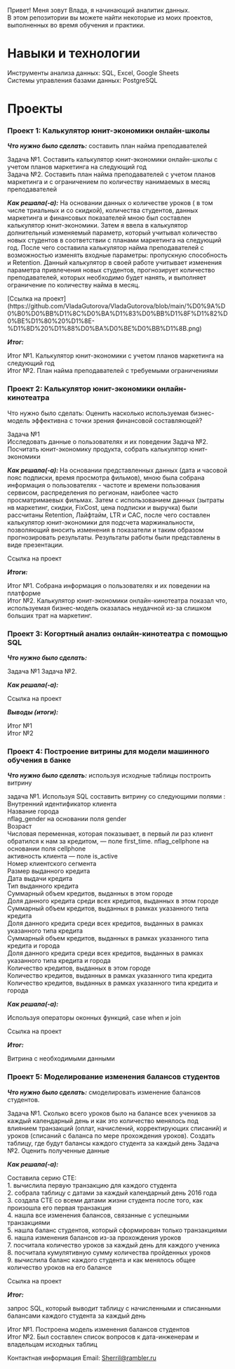 <p>Привет! Меня зовут Влада, я начинающий аналитик данных.<br> В этом репозитории вы можете найти некоторые из моих проектов, выполненных во время обучения и практики.</p>

<h1>Навыки и технологии</h1>
<p>Инструменты анализа данных: SQL, Excel, Google Sheets<br>
Системы управления базами данных: PostgreSQL</p>

<h1>Проекты</h1>
<h3>Проект 1: Калькулятор юнит-экономики онлайн-школы</h3>
<em><strong><p>Что нужно было сделать:</em></strong> составить план найма преподавателей</p>

<p>Задача №1. Составить калькулятор юнит-экономики онлайн-школы с учетом планов маркетинга на следующий год<br>
Задача №2. Составить план найма преподавателей с учетом планов маркетинга и с ограничением по количеству нанимаемых в месяц преподавателей </p>
<em><strong><p>Как решала(-а):</em></strong> На основании данных о количестве уроков ( в том числе триальных и со скидкой), количества студентов, данных маркетинга и финансовых показателей мною был составлен калькулятор юнит-экономики. Затем  я ввела в калькулятор долнительный изменяемый параметр, который учитывал количество новых студентов в соответствии с планами маркетинга на следующий год. После чего составила калькулятор найма преподавателей с возможностью изменять входные параметры: пропускную способность и Retention. Данный калькулятор в своей работе учитывает изменения параметра привлечения новых студентов, прогнозирует количество преподавателей, которых необходимо будет нанять, и выполняет ограничение по количеству найма в месяц.</p>
[Ссылка на проект](https://github.com/VladaGutorova/VladaGutorova/blob/main/%D0%9A%D0%B0%D0%BB%D1%8C%D0%BA%D1%83%D0%BB%D1%8F%D1%82%D0%BE%D1%80%20%D1%8E-%D1%8D%20%D1%88%D0%BA%D0%BE%D0%BB%D1%8B.png)


<em><strong>Итог:</em></strong></p>
<p>Итог №1. Калькулятор юнит-экономики с учетом планов маркетинга на следующий год<br>
Итог №2. План найма преподавателей с требуемыми ограничениями</p>

<h3>Проект 2: Калькулятор юнит-экономики онлайн-кинотеатра</h3>
Что нужно было сделать:</em></strong> Оценить насколько используемая бизнес-модель эффективна с точки зрения финансовой составляющей?    </p>

<p>Задача №1<br> Исследовать данные о пользователях и их поведении
Задача №2. Посчитать юнит-экономику продукта, собрать калькулятор юнит-экономики</p>
<em><strong><p>Как решала(-а): </em></strong> На основании  представленных данных (дата и часовой пояс подписки, время  просмотра фильмов),  мною была собрана информация о пользователях - частоте и времени пользования сервисом,  распределения по регионам, наиболее часто просматримаевых фильмах. Затем с использованием данных (зытраты нв маркетинг, скидки, FixCost, цена подписки и выручка) были рассчитаны Retention, Лайфтайм, LTR и CAC, после чего составлен калькулятор юнит-экономики для подсчета маржинальности, позволяющий вносить изменения в показатели и таким образом прогнозировать результаты. Результаты работы были представлены в виде презентации. 

Ссылка на проект 

<em><strong>Итоги:</em></strong></p> 
<p>Итог №1. Собрана информация о пользователях и их поведении на платформе<br>
Итог №2. Калькулятор юнит-экономики онлайн-кинотеатра показал что, используемая бизнес-модель оказалась неудачной из-за слишком больших трат на маркетинг. </p>

<h3>Проект 3: Когортный анализ онлайн-кинотеатра с помощью SQL</h3>
<em><strong><p>Что нужно было сделать:</em></strong>  </p>

<p>Задача №1
Задача №2.
<em><strong><p>Как решала(-а): </em></strong>  </p>

Ссылка на проект 

<em><strong>Выводы (итоги):</em></strong></p> 


<p>Итог №1<br>
Итог №2</p>

<h3>Проект 4: Построение витрины для модели машинного обучения в банке</h3>
<em><strong><p>Что нужно было сделать:</em></strong>  используя исходные таблицы построить витрину  </p>
задача №1. Используя SQL составить витрину со следующими полями :<br>
Внутренний идентификатор клиента <br>
Название города <br> 
nflag_gender на основании поля gender<br>
Возраст<br>
Числовая переменная, которая показывает, в первый ли раз клиент обратился к нам за кредитом, — поле first_time.
 nflag_cellphone на основании поля cellphone<br>
активность клиента — поле is_active <br>
Номер клиентского сегмента <br>
Размер выданного кредита <br>
Дата выдачи кредита <br>
Тип выданного кредита <br>
Суммарный объем кредитов, выданных в этом городе<br>
Доля данного кредита среди всех кредитов, выданных в этом городе<br>
Суммарный объем кредитов, выданных в рамках указанного типа кредита<br>
Доля данного кредита среди всех кредитов, выданных в рамках указанного типа кредита<br>
Суммарный объем кредитов, выданных в рамках указанного типа кредита и города<br>
Доля данного кредита среди всех кредитов, выданных в рамках указанного типа кредита и города<br>
Количество кредитов, выданных в этом городе<br>
Количество кредитов, выданных в рамках указанного типа кредита<br>
Количество кредитов, выданных в рамках указанного типа кредита и города<br>

<em><strong><p>Как решала(-а): </em></strong>  </p> Используя операторы оконных функций, case when и join 

Ссылка на проект 

<em><strong>Итог:</em></strong></p> Витрина с необходимыми данными

<h3>Проект 5: Моделирование изменения балансов студентов</h3>
<em><strong><p>Что нужно было сделать:</em></strong> смоделировать изменение балансов студентов. </p>

<p>Задача №1. Сколько всего уроков было на балансе всех учеников за каждый календарный день и как это количество менялось под влиянием транзакций (оплат, начислений, корректирующих списаний) и уроков (списаний с баланса по мере прохождения уроков). Создать таблицу, где будут балансы каждого студента за каждый день
Задача №2. Оценить полученные данные  </p>
<em><strong><p>Как решала(-а): </em></strong>  </p> Составила серию СТЕ:<br>
1. вычислила первую транзакцию для каждого студента <br>
2. собрала таблицу с датами за каждый календарный день 2016 года<br>
3. создала CTE со всеми датами жизни студента после того, как произошла его первая транзакция<br>
4. нашла все изменения балансов, связанные с успешными транзакциями<br>
5. нашла баланс студентов, который сформирован только транзакциями<br>
6. нашла изменения балансов из-за прохождения уроков<br>
7. посчитала количество уроков за каждый день для каждого ученика<br> 
8. посчитала кумулятивную сумму количества пройденных уроков<br> 
9. вычислила баланс каждого студента и как менялось общее количество уроков на его балансе<br>

Ссылка на проект

<em><strong>Итог:</em></strong></p> запрос SQL, который выводит таблицу с начисленными и списанными балансами каждого студента за каждый день


<p>Итог №1. Построена модель изменения балансов студентов<br> 
Итог №2. Был составлен список вопросов к дата-инженерам и владельцам исходных таблиц</p>

Контактная информация
Email: Sherril@rambler.ru
